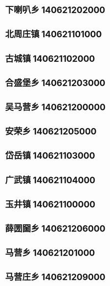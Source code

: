 # 下喇叭乡 140621202000
# 北周庄镇 140621101000
# 古城镇 140621102000
# 合盛堡乡 140621203000
# 吴马营乡 140621200000
# 安荣乡 140621205000
# 岱岳镇 140621103000
# 广武镇 140621104000
# 玉井镇 140621100000
# 薛圐圙乡 140621206000
# 马营乡 140621201000
# 马营庄乡 140621209000
